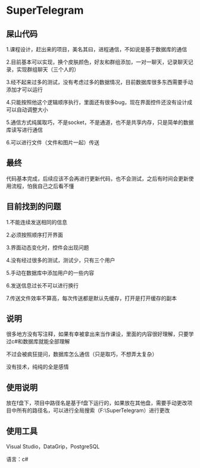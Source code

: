 # SuperTelegram

## 屎山代码

1.课程设计，赶出来的项目，美名其曰，进程通信，不如说是基于数据库的通信

2.目前基本可以实现，换个皮肤颜色，好友和群组添加，一对一聊天，记录聊天记录，实现群组聊天（三个人的）

3.经不起来过多的测试，没有考虑过多的数据情况，目前数据库很多东西需要手动添加才可以运行

4.只能按照他这个逻辑顺序执行，里面还有很多bug，现在界面控件还没有设计成可以自动调整大小

5.通信方式纯属取巧，不是socket，不是通道，也不是共享内存，只是简单的数据库读写进行通信

6.可以进行文件（文件和图片一起）传送

## 最终

代码基本完成，后续应该不会再进行更新代码，也不会测试，之后有时间会更新使用流程，怕我自己之后看不懂

## 目前找到的问题

1.不能连续发送相同的信息

2.必须按照顺序打开界面

3.界面动态变化时，控件会出现问题

4.没有经过很多的测试，测试少，只有三个用户

5.手动在数据库中添加用户的一些内容

6.发送信息过长不可以进行换行

7.传送文件效率不算高，每次传送都是默认先缓存，打开是打开缓存的副本

## 说明

很多地方没有写注释，如果有幸被拿出来当作课设，里面的内容很好理解，只要学过c#和数据库就能全部理解

不过会被疯狂提问，数据库怎么通信（只是取巧，不想弄太复杂）

没有技术，纯纯的全是感情

## 使用说明

放在f盘下，项目中路径名是基于f盘下运行的，如果放在其他盘，需要手动更改项目中所有的路径名，可以进行全局搜索（F:\SuperTelegram）进行更改

## 使用工具

Visual Studio，DataGrip，PostgreSQL

语言：c#
